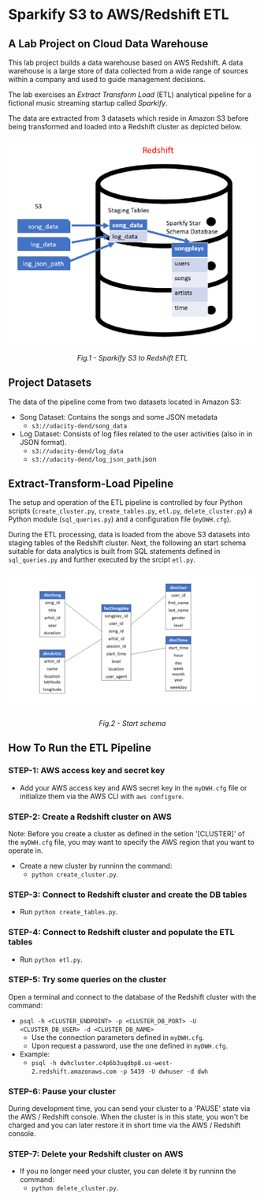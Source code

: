 # Sparkify S3 to AWS/Redshift ETL

## A Lab Project on Cloud Data Warehouse

This lab project builds a data warehouse based on AWS Redshift. A data warehouse is a large store of data collected from a wide range of sources within a company and used to guide management decisions.

The lab exercises an _Extract Transform Load_ (ETL) analytical pipeline for a fictional music streaming startup called _Sparkify_.

The data are extracted from 3 datasets which reside in Amazon S3 before being  transformed and loaded into a Redshift cluster as depicted below.

![Alt text](./images/sparkify-s3-to-redshift-etl.png "Fig.1")<p align="center">*Fig.1 - Sparkify S3 to Redshift ETL*</p>


## Project Datasets
The data of the pipeline come from two datasets located in Amazon S3:
- Song Dataset: Contains the songs and some JSON metadata
    - `s3://udacity-dend/song_data`
- Log Dataset: Consists of log files related to the user activities (also in in JSON format).
    - `s3://udacity-dend/log_data`
    - `s3://udacity-dend/log_json_path`.json


## Extract-Transform-Load Pipeline
The setup and operation of the ETL pipeline is controlled by four Python  scripts (`create_cluster.py`,  `create_tables.py`, `etl.py`, `delete_cluster.py`) a Python module (`sql_queries.py`) and a configuration file (`myDWH.cfg`).

During the ETL processing, data is loaded from the above S3 datasets into staging tables of the Redshift cluster. Next, the following an start schema suitable for data analytics is built from SQL statements defined in  `sql_queries.py` and further executed by the srcipt `etl.py`.

![Alt text](./images/star_schema.png "Fig.2")<p align="center">*Fig.2 - Start schema*</p>

## How To Run the ETL Pipeline

### STEP-1: AWS access key and secret key
- Add your AWS access key and AWS secret key in the `myDWH.cfg` file or initialize them via the AWS CLI with `aws configure`.

### STEP-2: Create a Redshift cluster on AWS
Note: Before you create a cluster as defined in the setion '[CLUSTER]' of the `myDWH.cfg` file, you may want to specify the AWS region that you want to operate in. 
- Create a new cluster by runninn the command:
    - `python create_cluster.py`.

### STEP-3: Connect to Redshift cluster and create the DB tables 
- Run `python create_tables.py`.

### STEP-4: Connect to Redshift cluster and populate the ETL tables
- Run `python etl.py`.

### STEP-5: Try some queries on the cluster
Open a terminal and connect to the database of the Redshift cluster with the command: 
- `psql -h <CLUSTER_ENDPOINT> -p <CLUSTER_DB_PORT> -U <CLUSTER_DB_USER> -d <CLUSTER_DB_NAME>`
    - Use the connection parameters defined in `myDWH.cfg`.
    - Upon request a password, use the one defined in `myDWH.cfg`. 
- Example:
    - `psql -h dwhcluster.c4p6b3uqdbp8.us-west-2.redshift.amazonaws.com -p 5439 -U dwhuser -d dwh`

### STEP-6: Pause your cluster
During development time, you can send your cluster to a 'PAUSE' state via the AWS / Redshift console. When the cluster is in this state, you won't be charged and you can later restore it in short time via the AWS / Redshift console.  

### STEP-7: Delete your Redshift cluster on AWS
- If you no longer need your cluster, you can delete it by runninn the command:
    - `python delete_cluster.py`.







